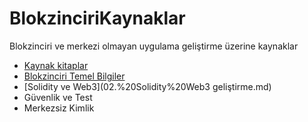 # BlokzinciriKaynaklar
Blokzinciri  ve merkezi olmayan uygulama geliştirme üzerine kaynaklar

- [Kaynak kitaplar](00.%20KaynakKitaplar.md)
- [Blokzinciri Temel Bilgiler](01.%20BlokzinciriTemel.md)
- [Solidity ve Web3](02.%20Solidity%20Web3 geliştirme.md)
- Güvenlik ve Test
- Merkezsiz Kimlik
